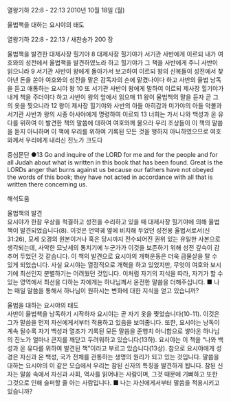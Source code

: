 열왕기하 22:8 - 22:13 
2010년 10월 18일 (월)

율법책을 대하는 요시야의 태도



열왕기하 22:8 - 22:13 / 새찬송가 200 장


율법책을 발견한 대제사장 힐기야 
8 대제사장 힐기야가 서기관 사반에게 이르되 내가 여호와의 성전에서 율법책을 발견하였노라 하고 힐기야가 그 책을 사반에게 주니 사반이 읽으니라 
9 서기관 사반이 왕에게 돌아가서 보고하여 이르되 왕의 신복들이 성전에서 찾아낸 돈을 쏟아 여호와의 성전을 맡은 감독자의 손에 맡겼나이다 하고 
사반의 율법 낭독을 듣고 애통하는 요시야 왕
10 또 서기관 사반이 왕에게 말하여 이르되 제사장 힐기야가 내게 책을 주더이다 하고 사반이 왕의 앞에서 읽으매 11 왕이 율법책의 말을 듣자 곧 그의 옷을 찢으니라 12 왕이 제사장 힐기야와 사반의 아들 아히감과 미가야의 아들 악볼과 서기관 사반과 왕의 시종 아사야에게 명령하여 이르되 13 너희는 가서 나와 백성과 온 유다를 위하여 이 발견한 책의 말씀에 대하여 여호와께 물으라 우리 조상들이 이 책의 말씀을 듣지 아니하며 이 책에 우리를 위하여 기록된 모든 것을 행하지 아니하였으므로 여호와께서 우리에게 내리신 진노가 크도다

중심문단 ●13  Go and inquire of the LORD for me and for the people and for all Judah about what is written in this book that has been found. Great is the LORDs anger that burns against us because our fathers have not obeyed the words of this book; they have not acted in accordance with all that is written there concerning us.

해석도움





율법책의 발견  
요시야가 한참 우상을 척결하고 성전을 수리하고 있을 때 대제사장 힐기야에 의해 율법책이 발견되었습니다(8). 이것은 언약궤 옆에 비치해 두었던 성전용 율법서로서(신 31:26), 모세 오경의 원본이거나 혹은 당시까지 전수되어진 권위 있는 유일한 사본으로 생각되는데, 사악한 므낫세의 통치기에 누군가가 이것을 보존하기 위해 성전 깊숙이 감추어 두었던 것 같습니다. 이 책의 발견으로 요시야의 개혁운동은 더욱 급물살을 탈 수 있게 되었습니다. 사실 요시야는 열정적으로 개혁을 하고 있었지만, 무엇이 여호와 보시기에 최선인지 분별하기는 어려웠던 것입니다. 이처럼 자기의 지식을 따라, 자기가 할 수 있는 영역에서 최선을 다하는 자에게는 하나님께서 온전한 말씀을 더해주십니다. 
■ 나는 매일 말씀을 통해서 하나님이 원하시는 변화에 대한 지식을 얻고 있습니까?

율법을 대하는 요시야의 태도  
사반이 율법책을 낭독하기 시작하자 요시야는 곧 자기 옷을 찢었습니다(10-11). 이것은 그가 말씀을 먼저 자신에게서부터 적용하고 있음을 보여줍니다. 또한, 요시야는 낭독이 계속 될수록 자기 백성과 열조가 기록된 모든 말씀을 준행치 아니함으로 쌓아온 하나님의 진노가 얼마나 큰지를 깨닫고 두려워하고 있습니다(13하). 요시야는 이 책을 “나와 백성과 온 유다를 위하여 발견된 책”이라고 부르고 있습니다(13상). 참으로 요시야에게 성경은 자신과 온 백성, 국가 전체를 관통하는 생명의 원리가 되고 있는 것입니다. 말씀을 대하는 요시야의 이 같은 모습에서 우리는 참된 신자의 특징을 발견하게 됩니다. 참된 신자는 말씀 속에서 자신과 사회, 역사를 읽어내는 사람이며, 그것 때문에 기뻐하고 또한 그것으로 인해 슬퍼할 줄 아는 사람입니다.
■ 나는 자신에게서부터 말씀을 적용시키고 있습니까?